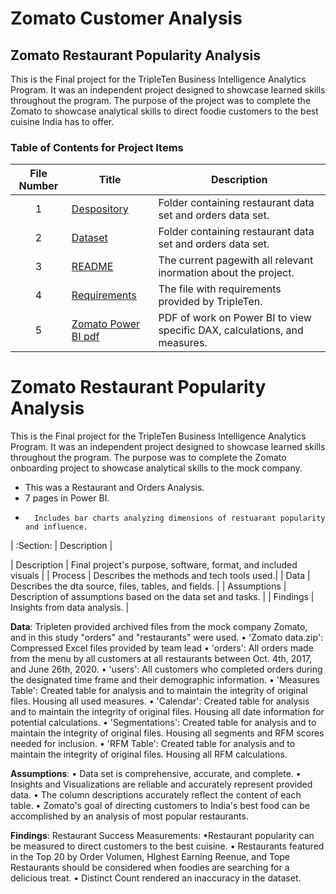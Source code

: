 # Zomato Customer Analysis

## Zomato Restaurant Popularity Analysis 

This is the Final project for the TripleTen Business Intelligence Analytics Program.
It was an independent project designed to showcase learned skills throughout the program.
The purpose of the project was to complete the Zomato to showcase analytical skills to direct foodie customers to the best cuisine India has to offer.


### Table of Contents for Project Items
| File Number | Title | Description |
| :-----------: | ----------- |----------- |
| 1|  [Despository](https://github.com/Janna-Gomez/Data_projects_TripleTen/blob/main/Zomato%20Project/Decomposition.pdf)| Folder containing restaurant data set and orders data set. |
| 2|  [Dataset](https://github.com/Janna-Gomez/Data_projects_TripleTen/blob/main/Zomato%20Project/Decomposition.pdf)| Folder containing restaurant data set and orders data set. |
| 3 | [README](https://github.com/Janna-Gomez/Data_projects_TripleTen/blob/main/Zomato%20Project/README.md) | The current pagewith all relevant inormation about the project. |
| 4 | [Requirements](https://github.com/Janna-Gomez/Data_projects_TripleTen/blob/main/Zomato%20Project/Requirements.txt)| The file with requirements provided by TripleTen. |
| 5 | [Zomato Power BI pdf](https://github.com/Janna-Gomez/Data_projects_TripleTen/blob/main/Zomato%20Project/Report.pdf)| PDF of work on Power BI to view specific DAX, calculations, and measures. |


# Zomato Restaurant Popularity Analysis 

This is the Final project for the TripleTen Business Intelligence Analytics Program.
It was an independent project designed to showcase learned skills throughout the program.
The purpose was to complete the Zomato onboarding project to showcase analytical skills to the mock company.


-	This was a Restaurant and Orders Analysis.
-	7 pages in Power BI.
-		Includes bar charts analyzing dimensions of restuarant popularity and influence. 





| :Section: | Description | 

| Description | Final project's purpose, software, format, and included visuals |
| Process | Describes the methods and tech tools used.|
| Data | Describes the dta source, files, tables, and fields. |
| Assumptions | Description of assumptions based on the data set and tasks. |
| Findings | Insights from data analysis. |


**Data**:
Tripleten provided archived files  from the mock company Zomato, and in this study "orders" and "restaurants" were used. 
•	'Zomato data.zip': Compressed Excel files provided by team lead
•	'orders': All orders made from the menu by all customers at all restaurants between Oct. 4th, 2017, and June 26th, 2020.
•	'users': All customers who completed orders during the designated time frame and their demographic information.
•	'Measures Table': Created table for analysis and to maintain the integrity of original files. Housing all used measures.
•	'Calendar': Created table for analysis and to maintain the integrity of original files. Housing all date information for potential calculations.
•	'Segmentations': Created table for analysis and to maintain the integrity of original files. Housing all segments and RFM scores needed for inclusion.
•	'RFM Table': Created table for analysis and to maintain the integrity of original files. Housing all RFM calculations.

**Assumptions**: 
• Data set is comprehensive, accurate, and complete.
• Insights and Visualizations are reliable and accurately represent provided data.
• The column descriptions accurately reflect the content of each table.
• Zomato's goal of directing customers to India's best food can be accomplished by an analysis of most popular restaurants. 

**Findings**: 
Restaurant Success Measurements: 
  •Restaurant popularity can be measured to direct customers to the best cuisine. 
  • Restaurants featured in the Top 20 by Order Volumen, HIghest Earning Reenue, and Tope Restaurants should be considered when foodies are searching for a delicious treat. 
  •  Distinct Count rendered an inaccuracy in the dataset. 
  
